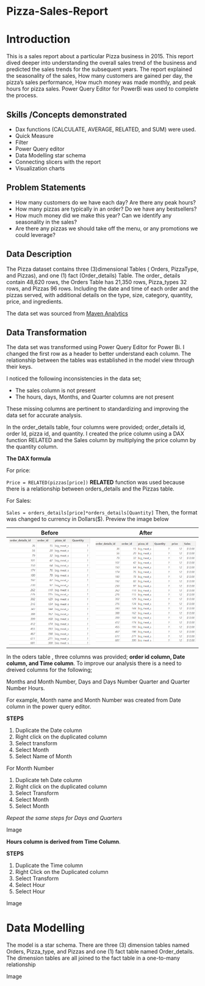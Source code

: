 # Pizza-Sales-Report


# Introduction

This is a sales report about a particular Pizza business in 2015. This report dived deeper into understanding the overall sales trend of the business and predicted the sales trends for the subsequent years. The report explained the seasonality of the sales, How many customers are gained per day,  the pizza’s sales performance, How much money was made monthly, and peak hours for pizza sales. Power Query Editor for PowerBi was used to complete the process.


## Skills /Concepts demonstrated

- Dax functions (CALCULATE, AVERAGE, RELATED, and SUM) were used.
- Quick Measure
- Filter
- Power Query editor
- Data Modelling star schema
- Connecting slicers with the report
- Visualization charts




## Problem Statements
- How many customers do we have each day? Are there any peak hours?
- How many pizzas are typically in an order? Do we have any bestsellers?
- How much money did we make this year? Can we identify any seasonality in the sales?
- Are there any pizzas we should take off the menu, or any promotions we could leverage?



## Data Description

The Pizza dataset contains three (3)dimensional Tables ( Orders, PizzaType, and Pizzas), and one (1) fact (Order_details) Table. The order_ details contain 48,620 rows, the Orders Table has 21,350 rows, Pizza_types 32 rows, and Pizzas 96 rows. Including the date and time of each order and the pizzas served, with additional details on the type, size, category, quantity, price, and ingredients.
 
The data set was sourced from [Maven Analytics](https://www.mavenanalytics.io)




## Data Transformation

The data set was transformed using Power Query Editor for Power Bi. I changed the first row as a header to better understand each column. The relationship between the tables was established in the model view through their keys.

I noticed the following inconsistencies in the data set;

- The sales column is not present
- The hours, days, Months, and Quarter columns are not present

These missing columns are pertinent to standardizing and improving the data set for accurate analysis.

In the order_details table, four columns were provided; order_details id, order Id, pizza id, and quantity.  I created the price column using a DAX function RELATED and the Sales column by multiplying the price column by the quantity column.

**The DAX formula**

For price:

 `Price = RELATED(pizzas[price])`  **RELATED** function was used because there is a relationship between orders_details and the Pizzas table.

For Sales:

`Sales = orders_details[price]*orders_details[Quantity]`    Then, the format was changed to currency in Dollars($). Preview the image below


Before                   |      After
:-----------------------:|:--------------------------:
![](OD_before.png)       |  ![](OD_After.png) 

In the oders table , three columns was provided; **order id column, Date column, and Time column**. To improve our analysis there is a need to dreived columns for the following; 

Months and Month Number,
Days and Days Number
Quarter and Quarter Number
Hours.


For example, Month name and Month Number was created from Date column in the power query editor.



**STEPS**

1. Duplicate the Date column
2. Right click on the duplicated column
3. Select transform
4. Select Month
5. Select Name of Month


For Month Number


1. Duplicate teh Date column
2. Right click on the duplicated column
3. Select Transform
4. Select Month
5. Select Month

_Repeat the same steps for Days and Quarters_

Image


**Hours column is derived from Time Column**.


**STEPS**

1. Duplicate the Time column
2. Right Click on the Duplicated column
3. Select Transform
4. Select Hour
5. Select Hour

Image



# Data Modelling

The model is a star schema. There are three (3) dimension tables named Orders, Pizza_type, and Pizzas and one (1) fact table named Order_details. The dimension tables are all joined to the fact table in a one-to-many relationship


Image




